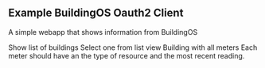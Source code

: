 ## Example BuildingOS Oauth2 Client
A simple webapp that shows information from BuildingOS

Show list of buildings
Select one from list
view Building with all meters
Each meter should have an the type of resource and the most recent reading. 
